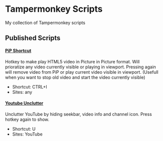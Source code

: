 # Tampermonkey Scripts
My collection of Tampermonkey scripts

## Published Scripts
#### [PiP Shortcut](https://github.com/sachinthakac/tampermonkey_scripts/blob/main/scripts/PiP%20Shortcut.user.js)
Hotkey to make play HTML5 video in Picture in Picture format. Will prioratize any video currently visible or playing in viewport. Pressing again will remove video from PiP or play current video visible in viewport. (Usefull when you want to stop old video and start the video currently visible)
- Shortcut: CTRL+I
- Sites: any
#### [Youtube Unclutter](https://github.com/sachinthakac/tampermonkey_scripts/blob/main/scripts/Youtube%20Unclutter.user.js)
Unclutter YouTube by hiding seekbar, video info and channel icon. Press hotkey again to show.
- Shortcut: U
- Sites: YouTube
